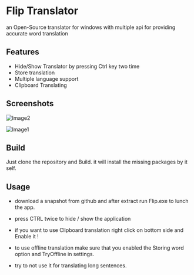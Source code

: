
# Flip Translator

an Open-Source translator for windows with multiple api for providing accurate word translation




## Features

- Hide/Show Translator by pressing Ctrl key two time
- Store translation
- Multiple language support
- Clipboard Translating


## Screenshots


![Image2](https://github.com/CodDeity/Flip-Translator/assets/137655218/2cfcd1a5-d5cf-484f-a904-27b1d3904867)


![Image1](https://github.com/CodDeity/Flip-Translator/assets/137655218/a6a2d5d4-0309-4ffb-ba07-7467fc0f5b56)




## Build
Just clone the repository and Build. it will install the missing packages by it self.


## Usage

- download a snapshot from github and after extract run Flip.exe to lunch the app.

- press CTRL twice to hide / show the application

- if you want to use Clipboard translation right click on bottom side and Enable it !

- to use offline translation make sure that you enabled the Storing word option and TryOffline in settings.

- try to not use it for translating long sentences.


